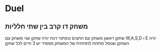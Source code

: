 # Duel
## משחק דו קרב בין שתי חלליות 
שחקן ראשון משחק עם החצים וכפתור רווח יורה
שחקן שני משחק עם W,A,S,D ו E יורה
השחקן שנופל מתחת לתחתית של המשחק מפסיד
יש 3 חיים לכל שחקן
